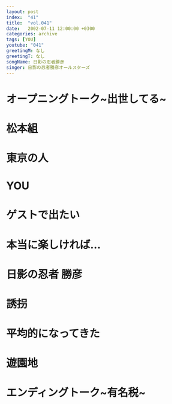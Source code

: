 ```yaml
---
layout: post
index:  "41"
title:  "vol.041"
date:   2002-07-11 12:00:00 +0300
categories: archive
tags: [YOU]
youtube: "041"
greetingM: なし
greetingT: なし
songName: 日影の忍者勝彦
singer: 日影の忍者勝彦オールスターズ
---
```

# オープニングトーク~出世してる~

# 松本組

# 東京の人

# YOU

# ゲストで出たい

# 本当に楽しければ…

# 日影の忍者 勝彦

# 誘拐

# 平均的になってきた

# 遊園地

# エンディングトーク~有名税~
